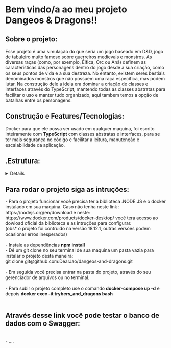 <h1><strong>Bem vindo/a ao meu projeto Dangeos & Dragons!!</strong></h1>

<h2><strong><summary>Sobre o projeto:</summary></strong></h2>
  Esse projeto é uma simulação do que seria um jogo baseado em D&D, jogo de tabuleiro muito famoso sobre guerreiros medievais e monstros.
  As diversas raças (como, por exemplo, Élfica, Orc ou Anã) definem as características das personagens dentro do jogo desde a sua criação, como os seus pontos de vida
  e a sua destreza. No entanto, existem seres bestiais denominados monstros que não possuem uma raça específica, mas podem lutar.
  Na construção dele a ideia era dominar a criação de classes e interfaces através do TypeScript, mantendo todas as classes abstratas para facilitar o uso e manter
  tudo organizado, aqui tambem temos a opção de batalhas entre os personagens.

<h2><strong><summary>Construção e Features/Tecnologias:</summary></strong></h2
  A construção foi feita através do <strong>Docker</strong> para que ele possa ser usado em qualquer maquina, foi escrito inteiramente com <strong>TypeScript</strong>
  com classes abstratas e interfaces, para se ter mais segurança no código e facilitar a leitura, manutenção e escalabilidade da aplicação.

<h2><summary><strong>.Estrutura:</strong></summary></h2>
<details>
      src</br>
        ├──🔸 Archetypes</br>
        │     ├──🔹 Archetype.ts</br>
        │     └──🔹 Mage.ts</br>
        │     └──🔹 Necromancer.ts</br>
        │     └──🔹 Ranger.ts</br>
        │     └──🔹 Warrior.ts</br>
        │     └──🔹 index.ts</br>
        ├──🔸 Battle</br>
        │     ├──🔹 Batle.ts</br>
        │     └──🔹 index.ts</br>
        ├──🔸 Fighter</br>
        │     ├──🔹 Figther.ts</br>
        │     └──🔹 SimpleFighter.ts</br>
        │     └──🔹 SimpleFighter.tsindex.ts</br>
        ├──🔸 Races</br>
        │     ├──🔹 Dwarf.ts</br>
        │     └──🔹 Elf.ts</br>
        │     └──🔹 Halfling.ts</br>
        │     └──🔹 Orc.ts</br>
        │     └──🔹 Race.ts</br>
        │     └──🔹 index.ts</br>
        ├──🔹 Character.ts</br>
        ├──🔹 Energy.ts</br>
        ├──🔹 Monster.ts</br>
        └──🔹 utils.ts</br>
  .Legenda:</br>
      🔸 Diretorios</br>
      🔹 Arquivos</br>
</details>

<h2><strong><summary>Para rodar o projeto siga as intruções:</summary></strong></h2>
      - Para o projeto funcionar você precisa ter a biblioteca .NODE.JS e o docker instalado em sua maquina. Caso não tenha neste link :
      <link>https://nodejs.org/en/download</link> e neste: <link>https://www.docker.com/products/docker-desktop/</link> você tera acesso ao dowload oficial da
      biblioteca e as intruções para configurar.
      </br>
      (obs* o projeto foi contruido na versão 18.12.1, outras versões podem ocasionar erros inesperados)
      </br>
      </br>
      - Instale as dependências <strong>npm install</strong>
      </br>
      - Dê um git clone no seu terminal de sua maquina um pasta vazia para instalar o projeto desta maneira:
      </br>
        git clone git@github.com:DearJao/dangeos-and-dragons.git
        </br>
        </br>
      - Em seguida você precisa entrar na pasta do projeto, através do seu gerenciador de arquivos ou no terminal.
        </br>
        </br>
      - Para subir o projeto completo use o comando <strong>docker-compose up -d</strong> e depois <strong>docker exec -it trybers_and_dragons bash</strong>
      </br>
      </br>

<h2><strong><summary>Através desse link você pode testar o banco de dados com o Swagger:</summary></strong></h2>
  </br>
      - ....
